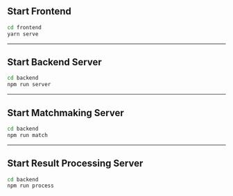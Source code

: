 
## Start Frontend

```bash
cd frontend
yarn serve
```
___
## Start Backend Server

```bash
cd backend
npm run server
```
___
## Start Matchmaking Server

```bash
cd backend
npm run match
```
___
## Start Result Processing Server

```bash
cd backend
npm run process
```
